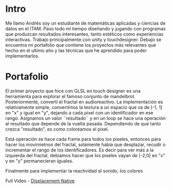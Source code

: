 # Intro

Me llamo Andrés soy un estudiante de matemáticas aplicadas y ciencias de datos en el ITAM. Paso todo mi tiempo diseñando y jugando con programas que produzcan resultados interesantes, tanto estéticos como experiencias interactivas. Trabajo principalmente con unity y touchdesigner. Debajo se encuentra mi portafolio que contiene los proyectos más relevantes que hecho en el ultimo año y las técnicas que he aprendido para poder implementarlos.


# Portafolio 

El primer proyecto que hice con GLSL en touch designer es una herramienta para explorar el famoso conjunto de mandelbrot. Posteriormente, convertí el fractal en audioreactivo. La implementación es relativamente simple, convertimos la textura a un espacio que va de [-1, 1] en "x" y igual en "y", dejando a cada pixel con un identificador en ese rango. Asignamos un valor ¨resultado¨ y en un loop se hace una operación al resultado que depende de la vuelta pasada. Dependiendo de que tanto  crezca "resultado", es como coloreamos el pixel. 

Está operación se hace cada frame para todos los pixeles, entonces para hacer los movimietnos del fractal, solamente había que desplazar, recudir o incrementar el rango de los identificadores. Es decir para ver más a la izquierda del fractal, debiamos hacer que los pixeles vayan de [-2,0] en "x" y en "y" permanecieran iguales. 

Finalmente para implementar la reactividad al sonido, los colores 


 Full Video - <a href = "https://www.youtube.com/watch?v=ScF4T-9ZkrM"> Displacement Native </a><br>


